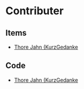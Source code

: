 # Contributer

## Items

- [Thore Jahn (KurzGedanke](https://twitter.com/KurzGedanke)

## Code

- [Thore Jahn (KurzGedanke](https://twitter.com/KurzGedanke)
